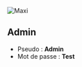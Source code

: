 ![Maxi](https://i.imgur.com/TkbAg0e.png "Maxi")
## Admin
- Pseudo : **Admin**
- Mot de passe : **Test**



